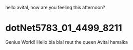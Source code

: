 hello avital, how are you feeling this afternoon?

# dotNet5783_01_4499_8211
Genius World!
Hello bla bla!
reut the queen
Avital hamalka